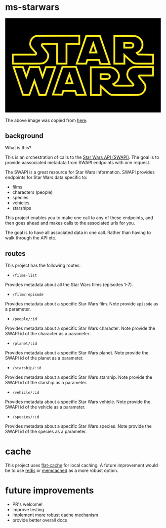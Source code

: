 # ms-starwars

![starwars](/assets/starwars.png)

The above image was copied from [here](https://upload.wikimedia.org/wikipedia/commons/thumb/6/6c/Star_Wars_Logo.svg/1200px-Star_Wars_Logo.svg.png).

## background

What is this?

This is an orchestration of calls to the [Star Wars API (SWAPI)](https://swapi.co/). The goal is to provide aassociated metadata from SWAPI endpoints with one request.

The SWAPI is a great resource for Star Wars information. SWAPI provides endpoints for Star Wars data specific to:

- films
- characters (people)
- species
- vehicles
- starships

This project enables you to make one call to any of these endpoints, and then goes ahead and makes calls to the associated urls for you.

The goal is to have all associated data in one call. Rather than having to walk through the API etc.

## routes

This project has the following routes:

- `/films-list`

Provides metadata about all the Star Wars films (episodes 1-7).

- `/film/:episode`

Provides metadata about a specific Star Wars film. Note provide `episode` as a parameter.

- `/people/:id`

Provides metadata about a specific Star Wars character. Note provide the SWAPI id of the character as a parameter.

- `/planet/:id`

Provides metadata about a specific Star Wars planet. Note provide the SWAPI id of the planet as a parameter.

- `/starship/:id`

Provides metadata about a specific Star Wars starship. Note provide the SWAPI id of the starship as a parameter.

- `/vehicle/:id`

Provides metadata about a specific Star Wars vehicle. Note provide the SWAPI id of the vehicle as a parameter.

- `/species/:id`

Provides metadata about a specific Star Wars species. Note provide the SWAPI id of the species as a parameter.

# cache

This project uses [flat-cache](https://www.npmjs.com/package/flat-cache) for local caching. A future improvement would be to use [redis](https://redis.io/) or [memcached](https://en.wikipedia.org/wiki/Memcached) as a more robust option.

# future improvements

- PR's welcome!
- improve testing
- implement more robust cache mechanism
- provide better overall docs
